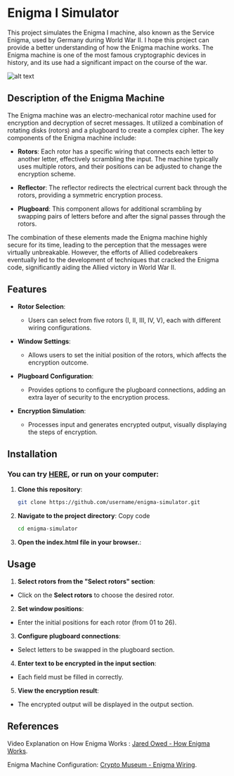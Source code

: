 # Enigma I Simulator

This project simulates the Enigma I machine, also known as the Service Enigma, used by Germany during World War II. I hope this project can provide a better understanding of how the Enigma machine works. The Enigma machine is one of the most famous cryptographic devices in history, and its use had a significant impact on the course of the war.

![alt text](./src/enigma-demo.gif)
## Description of the Enigma Machine

The Enigma machine was an electro-mechanical rotor machine used for encryption and decryption of secret messages. It utilized a combination of rotating disks (rotors) and a plugboard to create a complex cipher. The key components of the Enigma machine include:

- **Rotors**: Each rotor has a specific wiring that connects each letter to another letter, effectively scrambling the input. The machine typically uses multiple rotors, and their positions can be adjusted to change the encryption scheme.

- **Reflector**: The reflector redirects the electrical current back through the rotors, providing a symmetric encryption process.

- **Plugboard**: This component allows for additional scrambling by swapping pairs of letters before and after the signal passes through the rotors.

The combination of these elements made the Enigma machine highly secure for its time, leading to the perception that the messages were virtually unbreakable. However, the efforts of Allied codebreakers eventually led to the development of techniques that cracked the Enigma code, significantly aiding the Allied victory in World War II.

## Features

- **Rotor Selection**: 
  - Users can select from five rotors (I, II, III, IV, V), each with different wiring configurations.

- **Window Settings**: 
  - Allows users to set the initial position of the rotors, which affects the encryption outcome.

- **Plugboard Configuration**: 
  - Provides options to configure the plugboard connections, adding an extra layer of security to the encryption process.

- **Encryption Simulation**: 
  - Processes input and generates encrypted output, visually displaying the steps of encryption.

## Installation
### You can try [HERE](https://ichsan-t45.github.io/Service-Enigma-Simulation/), or run on your computer:

1. **Clone this repository**:
   ```bash
   git clone https://github.com/username/enigma-simulator.git

2. **Navigate to the project directory**:
Copy code
    ```bash
    cd enigma-simulator

3. **Open the index.html file in your browser.**:


## Usage
1. **Select rotors from the "Select rotors" section**:
- Click on the **Select rotors** to choose the desired rotor.

2. **Set window positions**:
- Enter the initial positions for each rotor (from 01 to 26).

3. **Configure plugboard connections**:
- Select letters to be swapped in the plugboard section.

4. **Enter text to be encrypted in the input section**:
- Each field must be filled in correctly.

5. **View the encryption result**:
- The encrypted output will be displayed in the output section.


## References

Video Explanation on How Enigma Works : [Jared Owed - How Enigma Works](https://www.youtube.com/watch?v=ybkkiGtJmkM).

Enigma Machine Configuration: [Crypto Museum - Enigma Wiring](https://www.cryptomuseum.com/crypto/enigma/wiring.htm).
